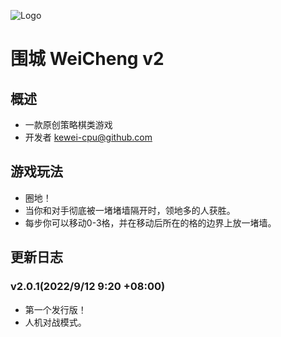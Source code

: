 ![Logo](https://s3.bmp.ovh/imgs/2022/09/22/8c4132b537f4272e.png)
# 围城 WeiCheng v2
## 概述
* 一款原创策略棋类游戏  
* 开发者 kewei-cpu@github.com
## 游戏玩法
* 圈地！  
* 当你和对手彻底被一堵堵墙隔开时，领地多的人获胜。  
* 每步你可以移动0-3格，并在移动后所在的格的边界上放一堵墙。
## 更新日志
### v2.0.1(2022/9/12 9:20 +08:00)
* 第一个发行版！
* 人机对战模式。
